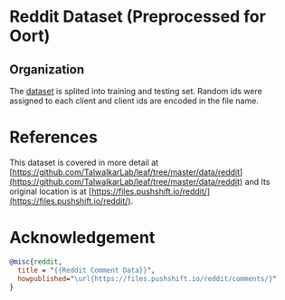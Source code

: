 # Reddit Dataset (Preprocessed for Oort)

## Organization

The [dataset](https://fedscale.eecs.umich.edu/dataset/reddit.tar.gz) is splited into training and testing set. Random ids were assigned to each client and client ids are encoded in the file name. 

# References
This dataset is covered in more detail at [https://github.com/TalwalkarLab/leaf/tree/master/data/reddit](https://github.com/TalwalkarLab/leaf/tree/master/data/reddit) and Its original location is at
[https://files.pushshift.io/reddit/](https://files.pushshift.io/reddit/).

# Acknowledgement

```bibtex
@misc{reddit,
  title = "{{Reddit Comment Data}}",
  howpublished="\url{https://files.pushshift.io/reddit/comments/}"
}
```
